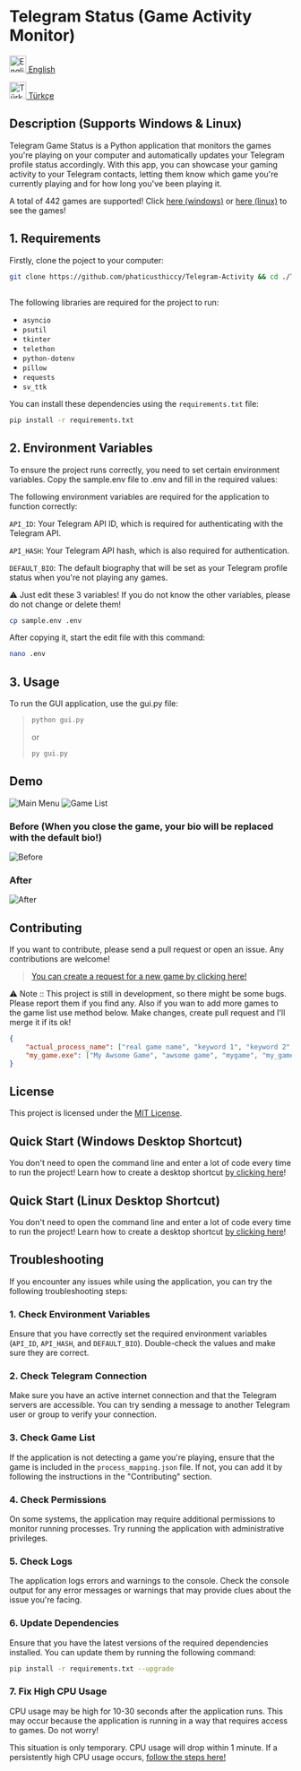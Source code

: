 # Telegram Status (Game Activity Monitor)

[<img src="https://images.emojiterra.com/openmoji/v15.0/512px/1f1ec-1f1e7.png" alt="English" width="30" height="30"> English](README.md)

[<img src="https://images.emojiterra.com/openmoji/v15.0/512px/1f1f9-1f1f7.png" alt="Türkçe" width="30" height="30"> Türkçe](README.tr.md)


## Description (Supports Windows & Linux)

Telegram Game Status is a Python application that monitors the games you're playing on your computer and automatically updates your Telegram profile status accordingly. With this app, you can showcase your gaming activity to your Telegram contacts, letting them know which game you're currently playing and for how long you've been playing it.

A total of 442 games are supported! Click [here (windows)](https://github.com/phaticusthiccy/Telegram-Activity/blob/master/games/games.csv) or [here (linux)](https://github.com/phaticusthiccy/Telegram-Activity/blob/master/games/games_linux.csv) to see the games!

## 1. Requirements

Firstly, clone the poject to your computer:

```bash
git clone https://github.com/phaticusthiccy/Telegram-Activity && cd ./Telegram-Activity
```

## 

The following libraries are required for the project to run:

- `asyncio`
- `psutil`
- `tkinter`
- `telethon`
- `python-dotenv`
- `pillow`
- `requests`
- `sv_ttk`

You can install these dependencies using the `requirements.txt` file:

```bash
pip install -r requirements.txt
```

## 2. Environment Variables
To ensure the project runs correctly, you need to set certain environment variables. Copy the sample.env file to .env and fill in the required values:

The following environment variables are required for the application to function correctly:

``API_ID``: Your Telegram API ID, which is required for authenticating with the Telegram API.

``API_HASH``: Your Telegram API hash, which is also required for authentication.

``DEFAULT_BIO``: The default biography that will be set as your Telegram profile status when you're not playing any games.

⚠ Just edit these 3 variables! If you do not know the other variables, please do not change or delete them!

```bash
cp sample.env .env
```

After copying it, start the edit file with this command:

```bash
nano .env
```

## 3. Usage
To run the GUI application, use the gui.py file:

> ```bash
> python gui.py
> ```
> or
> ```bash
> py gui.py
> ```


## Demo

![Main Menu](src/main_page_en.png)
![Game List](src/game_list_en.png)


### Before (When you close the game, your bio will be replaced with the default bio!) 

![Before](src/before.png)

### After

![After](src/after_en.png)


## Contributing
If you want to contribute, please send a pull request or open an issue. Any contributions are welcome!

> [You can create a request for a new game by clicking here!](https://github.com/phaticusthiccy/Telegram-Activity/issues/new?assignees=phaticusthiccy&labels=enhancement%2C+game+request&projects=&template=new-game-request.md&title=%5BREQUEST%5D+New+Game+Request)

⚠ Note :: This project is still in development, so there might be some bugs. Please report them if you find any. Also if you wan to add more games to the game list use method below. Make changes, create pull request and I'll merge it if its ok!

```json
{
    "actual_process_name": ["real game name", "keyword 1", "keyword 2", "keyword n..", "actual_process_name"],
    "my_game.exe": ["My Awsome Game", "awsome game", "mygame", "my_game.exe"]
}
```

## License
This project is licensed under the [MIT License](LICENSE).

## Quick Start (Windows Desktop Shortcut)
You don't need to open the command line and enter a lot of code every time to run the project! Learn how to create a desktop shortcut [by clicking here](https://github.com/phaticusthiccy/Telegram-Activity/wiki/How-to-Create-Windows-Desktop-Shortcut)!

## Quick Start (Linux Desktop Shortcut)
You don't need to open the command line and enter a lot of code every time to run the project! Learn how to create a desktop shortcut [by clicking here](https://github.com/phaticusthiccy/Telegram-Activity/wiki/How-to-Create-Linux-Desktop-Shortcut)!

## Troubleshooting

If you encounter any issues while using the application, you can try the following troubleshooting steps:

### 1. Check Environment Variables
Ensure that you have correctly set the required environment variables (`API_ID`, `API_HASH`, and `DEFAULT_BIO`). Double-check the values and make sure they are correct.

### 2. Check Telegram Connection
Make sure you have an active internet connection and that the Telegram servers are accessible. You can try sending a message to another Telegram user or group to verify your connection.

### 3. Check Game List
If the application is not detecting a game you're playing, ensure that the game is included in the `process_mapping.json` file. If not, you can add it by following the instructions in the "Contributing" section.

### 4. Check Permissions
On some systems, the application may require additional permissions to monitor running processes. Try running the application with administrative privileges.

### 5. Check Logs
The application logs errors and warnings to the console. Check the console output for any error messages or warnings that may provide clues about the issue you're facing.

### 6. Update Dependencies
Ensure that you have the latest versions of the required dependencies installed. You can update them by running the following command:

```bash
pip install -r requirements.txt --upgrade
```

### 7. Fix High CPU Usage
CPU usage may be high for 10-30 seconds after the application runs. This may occur because the application is running in a way that requires access to games. Do not worry!

This situation is only temporary. CPU usage will drop within 1 minute. If a persistently high CPU usage occurs, [follow the steps here!](https://github.com/phaticusthiccy/Telegram-Activity/wiki/High-CPU-Usage-Solution)